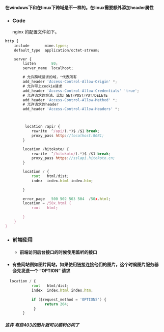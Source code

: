 #### 在windows下和在linux下跨域是不一样的。在linux需要额外添加header属性





- ### Code

  nginx 的配置文件如下。

```javascript
http {
    include       mime.types;
    default_type  application/octet-stream;

    server {
        listen       80;
        server_name  localhost;

        # 允许跨域请求的域，*代表所有
        add_header 'Access-Control-Allow-Origin' *;
        # 允许带上cookie请求
        add_header 'Access-Control-Allow-Credentials' 'true';
        # 允许请求的方法，比如 GET/POST/PUT/DELETE
        add_header 'Access-Control-Allow-Method' *;
        # 允许请求的header
        add_header 'Access-Control-Allow-Headers' *;



         location /api/ {
            rewrite  ^/api/(.*)$ /$1 break;
            proxy_pass http://localhost:8081;
        }

        location /hitokoto/ {
            rewrite  ^/hitokoto/(.*)$ /$1 break;
            proxy_pass https://sslapi.hitokoto.cn;
        }

        location / {
            root   html/dist;
            index  index.html index.htm;
            
        }

        error_page   500 502 503 504  /50x.html;
        location = /50x.html {
            root   html;
           
        }      
    }
}

```





- ### 前端使用

  - #### 前端访问后台接口的时候使用监听的接口





- #### 有些网站例如图片网站，如果使用链接连接他们的图片，这个时候图片服务器会先发送一个 “OPTION” 请求

```javascript
  location / {
            root   html/dist;
            index  index.html index.htm;
            
            if ($request_method = 'OPTIONS') {
                  return 204;
             }   
        }
```

##### 这样 有些403的图片就可以顺利访问了